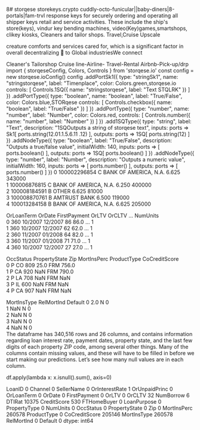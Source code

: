 8# storqese storekeys.crypto
cuddly-octo-funicular||baby-diners|8-portals|fam-trvl
response keys for securely ordering and operating all 
shipper keys 
retail and service activities. These include the ship's
 store(keys),
vindur key bending machines, video(Key)games,smartshops,
clikey kiosks, 
Cleaners and tailor shops. Travel,Cruise Upscale

creature comforts and services cared for, 
which is a significant factor in overall decentralizing
🔑 to Global industriesWe connect

Cleaner's Tailorshop
Cruise line-Airline- Travel-Rental Airbnb-Pick-up/drp
import { storqeseConfig, Colors, Controls } from 'storqese.io'
const config = new storqese.ioConfig()
config
  .addPortSk1({
    type: "stringSk1",
    name: "stringstorqese",
    label: "Timenplace",
    color: Colors.green,storqese.io
    controls: [
      Controls.1SQ({
        name: "stringstorqese",
        label: "Text STQLRK"
      })
    ]
  })
  .addPortType({
    type: "boolean",
    name: "boolean",
    label: "True/False",
    color: Colors.blue,STORqese
    controls: [
      Controls.checkbox({
        name: "boolean",
        label: "True/False"
      })
    ]
  })
  .addPortType({
    type: "number",
    name: "number",
    label: "Number",
    color: Colors.red,
    controls: [
      Controls.number({
        name: "number",
        label: "Number"
      })
    ]
  })
  .add1SQType({
    type: "string",
    label: "Text",
    description: "1SQOutputs a string of storqese text",
    inputs: ports => Sk1[
      ports.string(12.01.1.5.6.11 .12)
    ],
    outputs: ports => 1SQ[
      ports.string(12)
    ]
  })
  .addNodeType({
    type: "boolean",
    label: "True/False",
    description: "Outputs a true/false value",
    initialWidth: 140,
    inputs: ports => [
      ports.boolean()
    ],
    outputs: ports => 1SQ[
      ports.boolean()
    ]
  })
  .addNodeType({
    type: "number",
    label: "Number",
    description: "Outputs a numeric value",
    initialWidth: 160,
    inputs: ports => [
      ports.number()
    ],
    outputs: ports => [
      ports.number()
    ]
  })
0  100002296854       C  BANK OF AMERICA, N.A.           6.625         343000   
1  100006876815       C  BANK OF AMERICA, N.A.           6.250         400000   
2  100008184591       B                  OTHER           6.625          81000   
3  100008870761       B           AMTRUST BANK           6.500         119000   
4  100013284158       B  BANK OF AMERICA, N.A.           6.625         205000   

   OrLoanTerm   OrDate FirstPayment  OrLTV  OrCLTV       ...         NumUnits  \
0         360  10/2007      12/2007     86    86.0       ...                1   
1         360  10/2007      12/2007     62    62.0       ...                1   
2         360  11/2007      01/2008     64    82.0       ...                1   
3         360  11/2007      01/2008     71    71.0       ...                1   
4         360  10/2007      12/2007     27    27.0       ...                1   

   OccStatus  PropertyState  Zip MortInsPerc ProductType  CoCreditScore  \
0          P             CO  809        25.0         FRM          756.0   
1          P             CA  920         NaN         FRM          790.0   
2          P             LA  708         NaN         FRM            NaN   
3          P             IL  600         NaN         FRM            NaN   
4          P             CA  907         NaN         FRM            NaN   

  MortInsType RelMortInd          Default
0         2.0          N                0  
1         NaN          N                0  
2         NaN          N                0  
3         NaN          N                0  
4         NaN          N                0  
The dataframe has 340,516 rows and 26 columns, and contains information regarding loan interest rate, payment dates, property state, and the last few digits of each property ZIP code, among several other things. Many of the columns contain missing values, and these will have to be filled in before we start making our predictions. Let’s see how many null values are in each column.

df.apply(lambda x: x.isnull().sum(), axis=0)

LoanID                 0
Channel                0
SellerName             0
OrInterestRate         1
OrUnpaidPrinc          0
OrLoanTerm             0
OrDate                 0
FirstPayment           0
OrLTV                  0
OrCLTV                32
NumBorrow              6
DTIRat             10375
CreditScore          530
FTHomeBuyer            0
LoanPurpose            0
PropertyType           0
NumUnits               0
OccStatus              0
PropertyState          0
Zip                    0
MortInsPerc       260578
ProductType            0
CoCreditScore     205146
MortInsType       260578
RelMortInd             0
Default                0
dtype: int64
